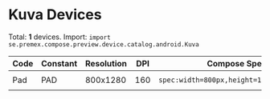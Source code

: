 # Kuva Devices

Total: **1** devices. Import: `import se.premex.compose.preview.device.catalog.android.Kuva`

| Code | Constant | Resolution | DPI | Compose Spec | Preview Usage |
|------|----------|------------|-----|-------------|---------------|
| Pad | PAD | 800x1280 | 160 | `spec:width=800px,height=1280px,dpi=160` | `@Preview(device = Kuva.PAD)` |

<!-- Generated automatically. Do not edit manually. -->
